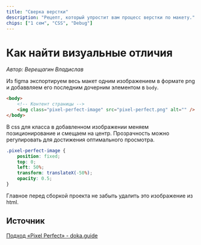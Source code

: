 ```yaml
---
title: "Сверка верстки"
description: "Рецепт, который упростит вам процесс верстки по макету."
chips: ["1 сем", "CSS", "Debug"]
---
```


# Как найти визуальные отличия

_Автор: Верещагин Владислав_

Из figma экспортируем весь макет одним изображением в формате png и добаввляем его последним дочерним элементом в `body`.

```html
<body>
    <!-- Контент страницы -->
    <img class="pixel-perfect-image" src="pixel-perfect.png" alt="" />
</body>
```

В css для класса в добавленном изображении меняем позиционирование и смещаем на центр. Прозрачность можно регулировать для достижения оптимального просмотра.

```css
.pixel-perfect-image {
    position: fixed;
    top: 0;
    left: 50%;
    transform: translateX(-50%);
    opacity: 0.5;
}
```

Главное перед сборкой проекта не забыть удалить это изображение из html.

## Источник

[Подход «Pixel Perfect» - doka.guide](https://doka.guide/css/pixel-perfect/#primer)
